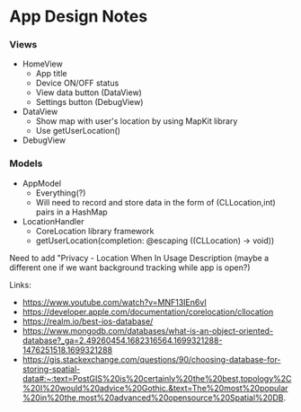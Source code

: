 # App Design Notes
### Views
- HomeView
  - App title
  - Device ON/OFF status
  - View data button (DataView)
  - Settings button (DebugView)
- DataView
  - Show map with user's location by using MapKit library
  - Use getUserLocation()
- DebugView
### Models
- AppModel
  - Everything(?)
  - Will need to record and store data in the form of (CLLocation,int) pairs in a HashMap
- LocationHandler
  - CoreLocation library framework
  - getUserLocation(completion: @escaping ((CLLocation) -> void))

Need to add "Privacy - Location When In Usage Description (maybe a different one if we want background tracking while app is open?)

Links:
- https://www.youtube.com/watch?v=MNF13IEn6vI
- https://developer.apple.com/documentation/corelocation/cllocation
- https://realm.io/best-ios-database/
- https://www.mongodb.com/databases/what-is-an-object-oriented-database?_ga=2.49260454.1682316564.1699321288-1476251518.1699321288
- https://gis.stackexchange.com/questions/90/choosing-database-for-storing-spatial-data#:~:text=PostGIS%20is%20certainly%20the%20best,topology%2C%20I%20would%20advice%20Gothic.&text=The%20most%20popular%20in%20the,most%20advanced%20opensource%20Spatial%20DB.

